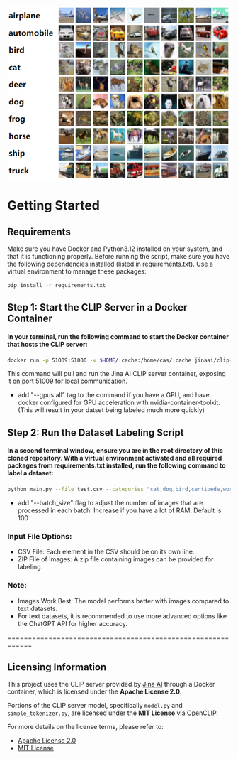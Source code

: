 ![Label Meister Logo](./label_meister.png)

# Getting Started
## Requirements
Make sure you have Docker and Python3.12 installed on your system, and that it is functioning properly.
Before running the script, make sure you have the following dependencies installed (listed in requirements.txt). Use a virtual environment to manage these packages:
```bash
pip install -r requirements.txt
```

## Step 1: Start the CLIP Server in a Docker Container
#### In your terminal, run the following command to start the Docker container that hosts the CLIP server:
```bash
docker run -p 51009:51000 -v $HOME/.cache:/home/cas/.cache jinaai/clip-server
```
This command will pull and run the Jina AI CLIP server container, exposing it on port 51009 for local communication. 
* add "--gpus all" tag to the command if you have a GPU, and have docker configured for GPU acceleration with nvidia-container-toolkit. (This will result in your datset being labeled much more quickly)

## Step 2: Run the Dataset Labeling Script
#### In a second terminal window, ensure you are in the root directory of this cloned repository. With a virtual environment activated and all required packages from requirements.txt installed, run the following command to label a dataset:
```bash
python main.py --file test.csv --categories "cat,dog,bird,centipede,word,any words,any text sting will work,this command will work"
```
* add "--batch_size" flag to adjust the number of images that are processed in each batch. Increase if you have a lot of RAM. Default is 100

### Input File Options:
* CSV File: Each element in the CSV should be on its own line.
* ZIP File of Images: A zip file containing images can be provided for labeling.
### Note:
* Images Work Best: The model performs better with images compared to text datasets.
* For text datasets, it is recommended to use more advanced options like the ChatGPT API for higher accuracy.




============================================================

## Licensing Information

This project uses the CLIP server provided by [Jina AI](https://github.com/jina-ai/clip-as-service) through a Docker container, which is licensed under the **Apache License 2.0**.

Portions of the CLIP server model, specifically `model.py` and `simple_tokenizer.py`, are licensed under the **MIT License** via [OpenCLIP](https://github.com/mlfoundations/open_clip).

For more details on the license terms, please refer to:
- [Apache License 2.0](https://www.apache.org/licenses/LICENSE-2.0)
- [MIT License](https://opensource.org/licenses/MIT)
